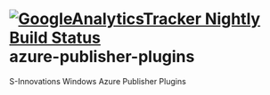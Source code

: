 
[![GoogleAnalyticsTracker Nightly Build Status](https://www.myget.org/BuildSource/Badge/windows-azure-publisher?identifier=2e059ec1-1538-4e9b-ae27-796e56cddd49)](https://www.myget.org/gallery/googleanalyticstracker)
azure-publisher-plugins
=======================

S-Innovations Windows Azure Publisher Plugins
